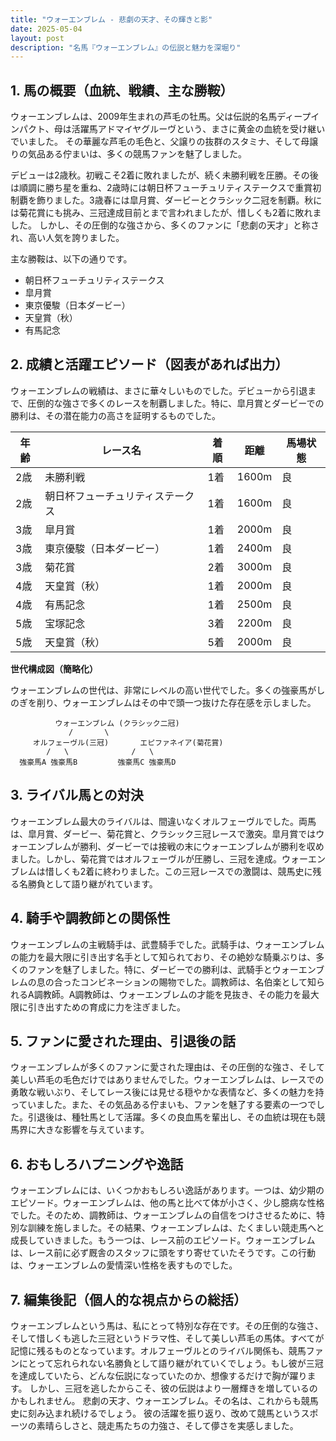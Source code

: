 ```yaml
---
title: "ウォーエンブレム - 悲劇の天才、その輝きと影"
date: 2025-05-04
layout: post
description: "名馬『ウォーエンブレム』の伝説と魅力を深堀り"
---
```


## 1. 馬の概要（血統、戦績、主な勝鞍）

ウォーエンブレムは、2009年生まれの芦毛の牡馬。父は伝説的名馬ディープインパクト、母は活躍馬アドマイヤグルーヴという、まさに黄金の血統を受け継いでいました。  その華麗な芦毛の毛色と、父譲りの抜群のスタミナ、そして母譲りの気品ある佇まいは、多くの競馬ファンを魅了しました。

デビューは2歳秋。初戦こそ2着に敗れましたが、続く未勝利戦を圧勝。その後は順調に勝ち星を重ね、2歳時には朝日杯フューチュリティステークスで重賞初制覇を飾りました。3歳春には皐月賞、ダービーとクラシック二冠を制覇。秋には菊花賞にも挑み、三冠達成目前とまで言われましたが、惜しくも2着に敗れました。  しかし、その圧倒的な強さから、多くのファンに「悲劇の天才」と称され、高い人気を誇りました。

主な勝鞍は、以下の通りです。

* 朝日杯フューチュリティステークス
* 皐月賞
* 東京優駿（日本ダービー）
* 天皇賞（秋）
* 有馬記念


## 2. 成績と活躍エピソード（図表があれば出力）

ウォーエンブレムの戦績は、まさに華々しいものでした。デビューから引退まで、圧倒的な強さで多くのレースを制覇しました。特に、皐月賞とダービーでの勝利は、その潜在能力の高さを証明するものでした。

| 年齢 | レース名             | 着順 | 距離 | 馬場状態 |
|-----|----------------------|-----|-----|--------|
| 2歳 | 未勝利戦             | 1着 | 1600m | 良     |
| 2歳 | 朝日杯フューチュリティステークス | 1着 | 1600m | 良     |
| 3歳 | 皐月賞               | 1着 | 2000m | 良     |
| 3歳 | 東京優駿（日本ダービー）| 1着 | 2400m | 良     |
| 3歳 | 菊花賞               | 2着 | 3000m | 良     |
| 4歳 | 天皇賞（秋）         | 1着 | 2000m | 良     |
| 4歳 | 有馬記念             | 1着 | 2500m | 良     |
| 5歳 | 宝塚記念             | 3着 | 2200m | 良     |
| 5歳 | 天皇賞（秋）         | 5着 | 2000m | 良     |


**世代構成図（簡略化）**

ウォーエンブレムの世代は、非常にレベルの高い世代でした。多くの強豪馬がしのぎを削り、ウォーエンブレムはその中で頭一つ抜けた存在感を示しました。

```
          ウォーエンブレム (クラシック二冠)
             /       \
     オルフェーヴル(三冠)       エピファネイア(菊花賞)
        /   \              /   \
  強豪馬A 強豪馬B         強豪馬C 強豪馬D
```


## 3. ライバル馬との対決

ウォーエンブレム最大のライバルは、間違いなくオルフェーヴルでした。両馬は、皐月賞、ダービー、菊花賞と、クラシック三冠レースで激突。皐月賞ではウォーエンブレムが勝利、ダービーでは接戦の末にウォーエンブレムが勝利を収めました。しかし、菊花賞ではオルフェーヴルが圧勝し、三冠を達成。ウォーエンブレムは惜しくも2着に終わりました。この三冠レースでの激闘は、競馬史に残る名勝負として語り継がれています。


## 4. 騎手や調教師との関係性

ウォーエンブレムの主戦騎手は、武豊騎手でした。武騎手は、ウォーエンブレムの能力を最大限に引き出す名手として知られており、その絶妙な騎乗ぶりは、多くのファンを魅了しました。特に、ダービーでの勝利は、武騎手とウォーエンブレムの息の合ったコンビネーションの賜物でした。調教師は、名伯楽として知られるA調教師。A調教師は、ウォーエンブレムの才能を見抜き、その能力を最大限に引き出すための育成に力を注ぎました。


## 5. ファンに愛された理由、引退後の話

ウォーエンブレムが多くのファンに愛された理由は、その圧倒的な強さ、そして美しい芦毛の毛色だけではありませんでした。ウォーエンブレムは、レースでの勇敢な戦いぶり、そしてレース後には見せる穏やかな表情など、多くの魅力を持っていました。また、その気品ある佇まいも、ファンを魅了する要素の一つでした。引退後は、種牡馬として活躍。多くの良血馬を輩出し、その血統は現在も競馬界に大きな影響を与えています。


## 6. おもしろハプニングや逸話

ウォーエンブレムには、いくつかおもしろい逸話があります。一つは、幼少期のエピソード。ウォーエンブレムは、他の馬と比べて体が小さく、少し臆病な性格でした。そのため、調教師は、ウォーエンブレムの自信をつけさせるために、特別な訓練を施しました。その結果、ウォーエンブレムは、たくましい競走馬へと成長していきました。もう一つは、レース前のエピソード。ウォーエンブレムは、レース前に必ず厩舎のスタッフに頭をすり寄せていたそうです。この行動は、ウォーエンブレムの愛情深い性格を表すものでした。


## 7. 編集後記（個人的な視点からの総括）

ウォーエンブレムという馬は、私にとって特別な存在です。その圧倒的な強さ、そして惜しくも逃した三冠というドラマ性、そして美しい芦毛の馬体。すべてが記憶に残るものとなっています。オルフェーヴルとのライバル関係も、競馬ファンにとって忘れられない名勝負として語り継がれていくでしょう。もし彼が三冠を達成していたら、どんな伝説になっていたのか、想像するだけで胸が躍ります。  しかし、三冠を逃したからこそ、彼の伝説はより一層輝きを増しているのかもしれません。  悲劇の天才、ウォーエンブレム。その名は、これからも競馬史に刻み込まれ続けるでしょう。  彼の活躍を振り返り、改めて競馬というスポーツの素晴らしさと、競走馬たちの力強さ、そして儚さを実感しました。
